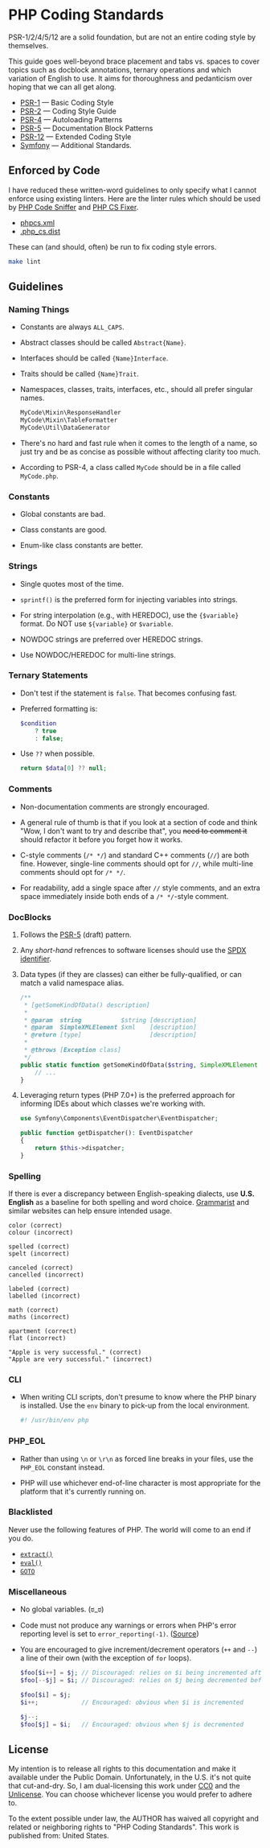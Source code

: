 # PHP Coding Standards

PSR-1/2/4/5/12 are a solid foundation, but are not an entire coding style by themselves.

This guide goes well-beyond brace placement and tabs vs. spaces to cover topics such as docblock annotations, ternary operations and which variation of English to use. It aims for thoroughness and pedanticism over hoping that we can all get along.

* [PSR-1] — Basic Coding Style
* [PSR-2] — Coding Style Guide
* [PSR-4] — Autoloading Patterns
* [PSR-5] — Documentation Block Patterns
* [PSR-12] — Extended Coding Style
* [Symfony] — Additional Standards.

## Enforced by Code

I have reduced these written-word guidelines to only specify what I cannot enforce using existing linters. Here are the linter rules which should be used by [PHP Code Sniffer] and [PHP CS Fixer].

* [phpcs.xml](https://github.com/simplepie/simplepie-ng/blob/master/phpcs.xml)
* [.php_cs.dist](https://github.com/simplepie/simplepie-ng/blob/master/.php_cs.dist)

These can (and should, often) be run to fix coding style errors.

```bash
make lint
```

## Guidelines

### Naming Things

* Constants are always `ALL_CAPS`.

* Abstract classes should be called `Abstract{Name}`.

* Interfaces should be called `{Name}Interface`.

* Traits should be called `{Name}Trait`.

* Namespaces, classes, traits, interfaces, etc., should all prefer singular names.

  ```php
  MyCode\Mixin\ResponseHandler
  MyCode\Mixin\TableFormatter
  MyCode\Util\DataGenerator
  ```

* There's no hard and fast rule when it comes to the length of a name, so just try and be as concise as possible without affecting clarity too much.

* According to PSR-4, a class called `MyCode` should be in a file called `MyCode.php`.

### Constants

* Global constants are bad.

* Class constants are good.

* Enum-like class constants are better.

### Strings

* Single quotes most of the time.

* `sprintf()` is the preferred form for injecting variables into strings.

* For string interpolation (e.g., with HEREDOC), use the `{$variable}` format. Do NOT use `${variable}` or `$variable`.

* NOWDOC strings are preferred over HEREDOC strings.

* Use NOWDOC/HEREDOC for multi-line strings.

### Ternary Statements

* Don't test if the statement is `false`. That becomes confusing fast.

* Preferred formatting is:

  ```php
  $condition
      ? true
      : false;
  ```

* Use `??` when possible.

  ```php
  return $data[0] ?? null;
  ```

### Comments

* Non-documentation comments are strongly encouraged.

* A general rule of thumb is that if you look at a section of code and think "Wow, I don't want to try and describe that", you <del>need to comment it</del> should refactor it before you forget how it works.

* C-style comments (`/* */`) and standard C++ comments (`//`) are both fine. However, single-line comments should opt for `//`, while multi-line comments should opt for `/* */`.

* For readability, add a single space after `//` style comments, and an extra space immediately inside both ends of a `/* */`-style comment.

### DocBlocks

1. Follows the [PSR-5](http://j.mp/psr-5) (draft) pattern.

1. Any _short-hand_ refrences to software licenses should use the [SPDX identifier](https://spdx.org/licenses/).

1. Data types (if they are classes) can either be fully-qualified, or can match a valid namespace alias.

   ```php
   /**
    * [getSomeKindOfData() description]
    * 
    * @param  string           $string [description]
    * @param  SimpleXMLElement $xml    [description]
    * @return [type]                   [description]
    * 
    * @throws [Exception class]
    */
   public static function getSomeKindOfData($string, SimpleXMLElement $xml) {
       // ...
   }
   ```

1. Leveraging return types (PHP 7.0+) is the preferred approach for informing IDEs about which classes we're working with.

   ```php
   use Symfony\Components\EventDispatcher\EventDispatcher;
   
   public function getDispatcher(): EventDispatcher
   {
       return $this->dispatcher;
   }
   ```

### Spelling

If there is ever a discrepancy between English-speaking dialects, use **U.S. English** as a baseline for both spelling and word choice. [Grammarist](http://grammarist.com/spelling/) and similar websites can help ensure intended usage.

```
color (correct)
colour (incorrect)

spelled (correct)
spelt (incorrect)

canceled (correct)
cancelled (incorrect)

labeled (correct)
labelled (incorrect)

math (correct)
maths (incorrect)

apartment (correct)
flat (incorrect)

"Apple is very successful." (correct)
"Apple are very successful." (incorrect)
```

### CLI

* When writing CLI scripts, don't presume to know where the PHP binary is installed. Use the `env` binary to pick-up from the local environment.

  ```bash
  #! /usr/bin/env php
  ```

### PHP_EOL

* Rather than using `\n` or `\r\n` as forced line breaks in your files, use the `PHP_EOL` constant instead.

* PHP will use whichever end-of-line character is most appropriate for the platform that it's currently running on.

### Blacklisted

Never use the following features of PHP. The world will come to an end if you do.

* [`extract()`](http://php.net/extract)
* [`eval()`](http://php.net/eval)
* [`GOTO`](http://php.net/goto)

### Miscellaneous

* No global variables. (ಠ_ಠ)

* Code must not produce any warnings or errors when PHP's error reporting level is set to `error_reporting(-1)`. ([Source](https://twitter.com/rasmus/status/7448448829))

* You are encouraged to give increment/decrement operators (`++` and `--`) a line of their own (with the exception of `for` loops).

  ```php
  $foo[$i++] = $j; // Discouraged: relies on $i being incremented after the expression is evaluated
  $foo[--$j] = $i; // Discouraged: relies on $j being decremented before the expression is evaluated

  $foo[$i] = $j;
  $i++;            // Encouraged: obvious when $i is incremented

  $j--;
  $foo[$j] = $i;   // Encouraged: obvious when $j is decremented
  ```

## License
My intention is to release all rights to this documentation and make it available under the Public Domain. Unfortunately, in the U.S. it's not quite that cut-and-dry. So, I am dual-licensing this work under [CC0](LICENSE-CC0) and the [Unlicense](LICENSE-UNLICENSE). You can choose whichever license you would prefer to adhere to.

To the extent possible under law, the AUTHOR has waived all copyright and related or neighboring rights to "PHP Coding Standards". This work is published from: <span property="vcard:Country" datatype="dct:ISO3166" content="US">United States</span>.

  [PSR-1]: http://www.php-fig.org/psr/psr-1/
  [PSR-2]: http://www.php-fig.org/psr/psr-2/
  [PSR-4]: http://www.php-fig.org/psr/psr-4/
  [PSR-5]: https://github.com/phpDocumentor/fig-standards/blob/master/proposed/phpdoc.md
  [PSR-12]: https://github.com/php-fig/fig-standards/blob/master/proposed/extended-coding-style-guide.md
  [Symfony]: https://symfony.com/doc/current/contributing/code/standards.html
  [PHP Code Sniffer]: https://github.com/squizlabs/PHP_CodeSniffer
  [PHP CS Fixer]: http://cs.sensiolabs.org
